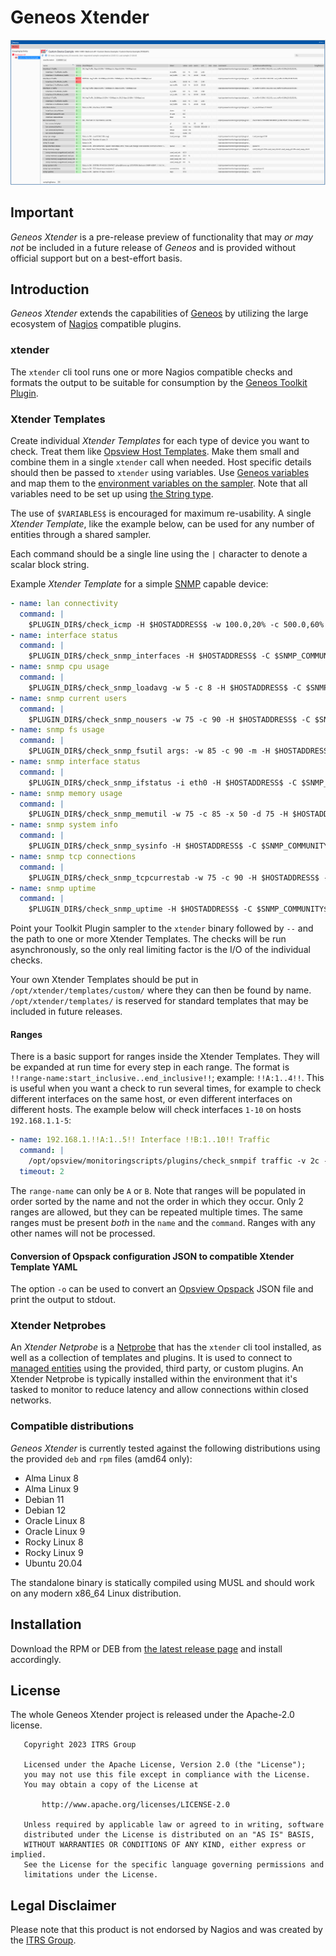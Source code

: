 # Geneos Xtender

![active console, metrics dataview](/img/metrics_dataview.png)

## Important
*Geneos Xtender* is a pre-release preview of functionality that may _or may not_ be included in a future release of *Geneos* and is provided without official support but on a best-effort basis.

## Introduction
*Geneos Xtender* extends the capabilities of [Geneos](https://www.itrsgroup.com/products/geneos) by utilizing the large ecosystem of [Nagios](https://en.wikipedia.org/wiki/Nagios) compatible plugins.

### xtender
The `xtender` cli tool runs one or more Nagios compatible checks and formats the output to be suitable for consumption by the [Geneos Toolkit Plugin](https://docs.itrsgroup.com/docs/geneos/current/data-collection/toolkit-plugin.html).

### Xtender Templates
Create individual _Xtender Templates_ for each type of device you want to check. Treat them like [Opsview Host Templates](https://docs.itrsgroup.com/docs/opsview/6.8.3/configuration/service-checks-and-host/host-templates/index.html). Make them small and combine them in a single `xtender` call when needed. Host specific details should then be passed to `xtender` using variables. Use [Geneos variables](https://docs.itrsgroup.com/docs/geneos/current/Gateway_Reference_Guide/gateway_user_variables_and_environments.htm#Variables) and map them to the [environment variables on the sampler](https://docs.itrsgroup.com/docs/geneos/current/data-collection/toolkit-plugin.html#Environment_variables). Note that all variables need to be set up using [the String type](https://docs.itrsgroup.com/docs/geneos/current/Gateway_Reference_Guide/geneos_rulesactionsalerts_tr.html#String).

The use of `$VARIABLES$` is encouraged for maximum re-usability. A single _Xtender Template_, like the example below, can be used for any number of entities through a shared sampler.

Each command should be a single line using the `|` character to denote a scalar block string.

Example _Xtender Template_ for a simple [SNMP](https://en.wikipedia.org/wiki/Simple_Network_Management_Protocol) capable device:

``` yaml
- name: lan connectivity
  command: |
    $PLUGIN_DIR$/check_icmp -H $HOSTADDRESS$ -w 100.0,20% -c 500.0,60%
- name: interface status
  command: |
    $PLUGIN_DIR$/check_snmp_interfaces -H $HOSTADDRESS$ -C $SNMP_COMMUNITY$ -v 2c
- name: snmp cpu usage
  command: |
    $PLUGIN_DIR$/check_snmp_loadavg -w 5 -c 8 -H $HOSTADDRESS$ -C $SNMP_COMMUNITY$ -v 2c
- name: snmp current users
  command: |
    $PLUGIN_DIR$/check_snmp_nousers -w 75 -c 90 -H $HOSTADDRESS$ -C $SNMP_COMMUNITY$ -v 2c
- name: snmp fs usage
  command: |
    $PLUGIN_DIR$/check_snmp_fsutil args: -w 85 -c 90 -m -H $HOSTADDRESS$ -C $SNMP_COMMUNITY$ -v 2c
- name: snmp interface status
  command: |
    $PLUGIN_DIR$/check_snmp_ifstatus -i eth0 -H $HOSTADDRESS$ -C $SNMP_COMMUNITY$ -v 2c
- name: snmp memory usage
  command: |
    $PLUGIN_DIR$/check_snmp_memutil -w 75 -c 85 -x 50 -d 75 -H $HOSTADDRESS$ -C $SNMP_COMMUNITY$ -v 2c
- name: snmp system info
  command: |
    $PLUGIN_DIR$/check_snmp_sysinfo -H $HOSTADDRESS$ -C $SNMP_COMMUNITY$ -v 2c
- name: snmp tcp connections
  command: |
    $PLUGIN_DIR$/check_snmp_tcpcurrestab -w 75 -c 90 -H $HOSTADDRESS$ -C $SNMP_COMMUNITY$ -v 2c
- name: snmp uptime
  command: |
    $PLUGIN_DIR$/check_snmp_uptime -H $HOSTADDRESS$ -C $SNMP_COMMUNITY$ -v 2c
```

Point your Toolkit Plugin sampler to the `xtender` binary followed by `--` and the path to one or more Xtender Templates. The checks will be run asynchronously, so the only real limiting factor is the I/O of the individual checks.

Your own Xtender Templates should be put in `/opt/xtender/templates/custom/` where they can then be found by name. `/opt/xtender/templates/` is reserved for standard templates that may be included in future releases.

#### Ranges
There is a basic support for ranges inside the Xtender Templates. They will be expanded at run time for every step in each range. The format is `!!range-name:start_inclusive..end_inclusive!!`; example: `!!A:1..4!!`. This is useful when you want a check to run several times, for example to check different interfaces on the same host, or even different interfaces on different hosts. The example below will check interfaces `1-10` on hosts `192.168.1.1-5`:

``` yaml
- name: 192.168.1.!!A:1..5!! Interface !!B:1..10!! Traffic
  command: |
    /opt/opsview/monitoringscripts/plugins/check_snmpif traffic -v 2c -C $SNMP_COMMUNITY$ -i !!B:1..10!! -H 192.168.1.!!A:1..5!! --warn-in 1m --warn-out 20m --crit-in 2m --crit-out 35m -b 100m
  timeout: 2

```
The `range-name` can only be `A` or `B`. Note that ranges will be populated in order sorted by the name and not the order in which they occur. Only 2 ranges are allowed, but they can be repeated multiple times. The same ranges must be present *both* in the `name` and the `command`. Ranges with any other names will not be processed.

#### Conversion of Opspack configuration JSON to compatible Xtender Template YAML
The option `-o` can be used to convert an [Opsview Opspack](https://www.opsview.com/product/system-monitoring) JSON file and print the output to stdout.

### Xtender Netprobes
An _Xtender Netprobe_ is a [Netprobe](https://docs.itrsgroup.com/docs/geneos/current/Netprobe/introduction/netprobe-overview.html) that has the `xtender` cli tool installed, as well as a collection of templates and plugins. It is used to connect to [managed entities](https://docs.itrsgroup.com/docs/geneos/current/Gateway_Reference_Guide/gateway_managed_entities.htm#Operation) using the provided, third party, or custom plugins. An Xtender Netprobe is typically installed within the environment that it's tasked to monitor to reduce latency and allow connections within closed networks.

### Compatible distributions
_Geneos Xtender_ is currently tested against the following distributions using the provided `deb` and `rpm` files (amd64 only):
- Alma Linux 8
- Alma Linux 9
- Debian 11
- Debian 12
- Oracle Linux 8
- Oracle Linux 9
- Rocky Linux 8
- Rocky Linux 9
- Ubuntu 20.04

The standalone binary is statically compiled using MUSL and should work on any modern x86_64 Linux distribution.

## Installation
Download the RPM or DEB from [the latest release page](https://github.com/ITRS-Group/geneos-xtender/releases/latest/) and install accordingly.

## License

The whole Geneos Xtender project is released under the Apache-2.0 license.

``` text
   Copyright 2023 ITRS Group

   Licensed under the Apache License, Version 2.0 (the "License");
   you may not use this file except in compliance with the License.
   You may obtain a copy of the License at

       http://www.apache.org/licenses/LICENSE-2.0

   Unless required by applicable law or agreed to in writing, software
   distributed under the License is distributed on an "AS IS" BASIS,
   WITHOUT WARRANTIES OR CONDITIONS OF ANY KIND, either express or implied.
   See the License for the specific language governing permissions and
   limitations under the License.
```

## Legal Disclaimer
Please note that this product is not endorsed by Nagios and was created by the [ITRS Group](https://itrsgroup.com).
